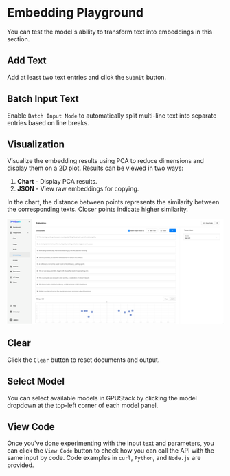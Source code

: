 # Embedding Playground

You can test the model's ability to transform text into embeddings in this section.

## Add Text

Add at least two text entries and click the `Submit` button.

## Batch Input Text

Enable `Batch Input Mode` to automatically split multi-line text into separate entries based on line breaks.

## Visualization

Visualize the embedding results using PCA to reduce dimensions and display them on a 2D plot. Results can be viewed in two ways:

1. **Chart** - Display PCA results.
2. **JSON** - View raw embeddings for copying.

In the chart, the distance between points represents the similarity between the corresponding texts. Closer points indicate higher similarity.

![embedding](../../assets/playground/embedding.png)

## Clear

Click the `Clear` button to reset documents and output.

## Select Model

You can select available models in GPUStack by clicking the model dropdown at the top-left corner of each model panel.

## View Code

Once you've done experimenting with the input text and parameters, you can click the `View Code` button to check how you can call the API with the same input by code. Code examples in `curl`, `Python`, and `Node.js` are provided.
